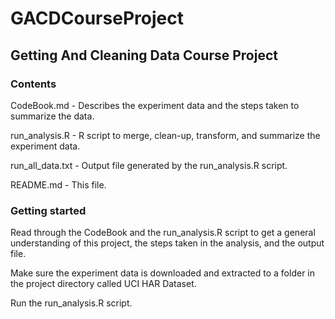 # GACDCourseProject
## Getting And Cleaning Data Course Project

### Contents

CodeBook.md - Describes the experiment data and the steps taken to summarize the data.

run_analysis.R - R script to merge, clean-up, transform, and summarize the experiment data.

run_all_data.txt - Output file generated by the run_analysis.R script.

README.md - This file.


### Getting started

Read through the CodeBook and the run_analysis.R script to get a general understanding of this project, the steps taken in the analysis, and the output file.

Make sure the experiment data is downloaded and extracted to a folder in the project directory called UCI HAR Dataset.

Run the run_analysis.R script.